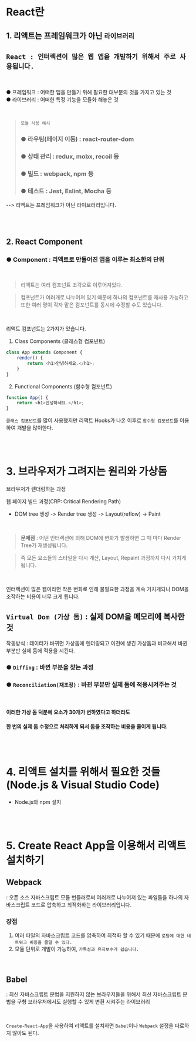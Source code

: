 # React란

## 1. 리액트는 프레임워크가 아닌 `라이브러리`

## `React : 인터렉션이 많은 웹 앱을 개발하기 위해서 주로 사용됩니다.`

<br>

● 프레임워크 : 어떠한 앱을 만들기 위해 필요한 대부분의 것을 가지고 있는 것<br>
● 라이브러리 : 어떠한 특정 기능을 모듈화 해놓은 것

<br>

> `모듈 사용 예시`
> ### ● 라우팅(페이지 이동) : react-router-dom
> ### ● 상태 관리 : redux, mobx, recoil 등
> ### ● 빌드 : webpack, npm 등
> ### ● 테스트 : Jest, Eslint, Mocha 등

--> 리액트는 프레임워크가 아닌 라이브러리입니다.

<br><br>

## 2. React Component

### ● Component : 리액트로 만들어진 앱을 이루는 최소한의 단위

<br>

> 리액트는 여러 컴포넌트 조각으로 이루어져있다.

> 컴포넌트가 여러개로 나누어져 있기 때문에 하나의 컴포넌트를 재사용 가능하고
또한 여러 명이 각자 맡은 컴포넌트를 동시에 수정할 수도 있습니다.

<br>

리액트 컴포넌트는 2가지가 있습니다.

1. Class Components (클래스형 컴포넌트)
```js
class App extends Component {
    render() {
        return <h1>안녕하세요.</h1>;
    }
}
```
2. Functional Components (함수형 컴포넌트)
```js
function App() {
    return <h1>안녕하세요.</h1>;
}
```

`클래스 컴포넌트`를 많이 사용했지만 리액트 Hooks가 나온 이후로 `함수형 컴포넌트`를 이용하여 개발을 많이한다.

<br><br>

# 3. 브라우저가 그려지는 원리와 가상돔

브라우저가 렌더링하는 과정

웹 페이지 빌드 과정(CRP: Critical Rendering Path)
* DOM tree 생성 -> Render tree 생성 -> Layout(reflow) -> Paint

<br>

> **문제점** : 어떤 인터렉션에 의해 DOM에 변화가 발생하면 그 때 마다 Render Tree가 재생성됩니다.

> 즉 모든 요소들의 스타일을 다시 계산, Layout, Repaint 과정까지 다시 거치게 됩니다.

<br>

인터렉션이 많은 웹이라면 작은 변화로 인해 불필요한 과정을 계속 거치게되니 DOM을 조작하는 비용이 너무 크게 됩니다.

## **`Virtual Dom (가상 돔)`** : 실제 DOM을 메모리에 복사한것

작동방식 : 데이터가 바뀌면 가상돔에 렌더링되고 이전에 생긴 가상돔과 비교해서 바뀐 부분만 실제 돔에 적용을 시킨다.

### ● `Diffing` : 바뀐 부분을 찾는 과정
### ● `Reconciliation(재조정)` : 바뀐 부분만 실제 돔에 적용시켜주는 것

<br>

#### 이러한 가상 돔 덕분에 요소가 30개가 변하였다고 하더라도
#### 한 번의 실제 돔 수정으로 처리하게 되서 돔을 조작하는 비용을 줄이게 됩니다.

<br><br>

# 4. 리액트 설치를 위해서 필요한 것들(Node.js & Visual Studio Code)

* Node.js와 npm 설치

<br><br>

# 5. Create React App을 이용해서 리액트 설치하기

## **Webpack**
: 오픈 소스 자바스크립트 모듈 번들러로써 여러개로 나누어져 있는 파일들을 하나의 자바스크립트 코드로 압축하고 최적화하는 라이브러리입니다.

### 장점
1. 여러 파일의 자바스크립트 코드를 압축하여 최적화 할 수 있기 때문에 `로딩에 대한 네트워크 비용을 줄일 수 있다.`
2. 모듈 단위로 개발이 가능하여, `가독성과 유지보수가 쉽습니다.`

<br>

## **Babel**
: 최신 자바스크립트 문법을 지원하지 않는 브라우저들을 위해서 최신 자바스크립트 문법을 구형 브라우저에서도 실행할 수 있게 변환 시켜주는 라이브러리

<br>

`Create-React-App`을 사용하여 리액트를 설치하면 `Babel`이나 `Webpack` 설정을 따로하지 않아도 된다.



